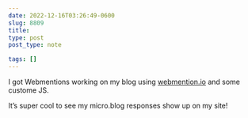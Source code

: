 ```yaml
---
date: 2022-12-16T03:26:49-0600
slug: 8809
title: 
type: post
post_type: note

tags: []
---
```

I got Webmentions working on my blog using [webmention.io](https://webmention.io/) and some custome JS.


It’s super cool to see my micro.blog responses show up on my site!



